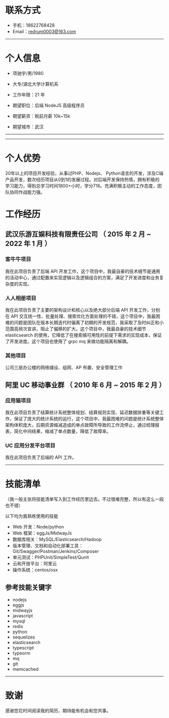 # 联系方式

-   手机：18622768428
-   Email：redrum0003@163.com

---

# 个人信息

-   项驰宇/男/1980
-   大专/湖北大学计算机系
-   工作年限：21 年

-   期望职位：后端 NodeJS 高级程序员
-   期望薪资：税前月薪 10k~15k
-   期望城市：武汉

---

---
# 个人优势

20年以上的项目开发经验，从事过PHP、Nodejs、 Python语言的开发，涉及C端产品开发，数次经历项目从0到1的发展过程。对后端开发保持热情，拥有积极的学习能力，得到总学习时间1800+小时，学分716。充满积极主动的工作态度，团队协同作战能力强。

# 工作经历


## 武汉乐游互娱科技有限责任公司 （ 2015 年 2 月 ~ 2022 年 1 月 ）

### 客牛牛项目

我在此项目负责了后端 API 开发工作，这个项目中，我最自豪的技术细节是通用的活动中心，通过配置来实现逻辑以及逻辑组合的方案，满足了开发进度和业务复杂度的实现。

### 人人相册项目

我在此项目负责了主要的架构设计和核心以及绝大部分后端 API 开发工作，分别在 API 交互统一性、批量处理、搜索优化方面处理的不错，这个项目中，我最困难的问题是团队在版本长期迭代时偏离了初期的开发规范，我采取了及时纠正和小范围高频次宣讲，阻止了偏移的扩大。这个项目中，我最自豪的技术细节 elasticsearch 的使用，它降低了在搜索搞可用性的前提下需求的实现成本，保证了开发进度。这个项目也使用了 grpc mq 来做功能隔离和解耦。

### 其他项目

公司三层办公楼的网络铺设、组网、AP 布置、安全管理工作

## 阿里 UC 移动事业群 （ 2010 年 6 月 ~ 2015 年 2 月 ）

### 应用猫项目

我在此项目负责了结算统计系统整体规划、结算规则实现、延迟数据排重等关键工作，保证了庞大的统计系统的运行，这个项目中，我最困难的问题是统计系统整体架构体积庞大，后期资源缩减造成的单点故障所导致的工作流停止，通过梳理报表，简化中间结果，缩减了单点数量，降低了故障率。

### UC 应用分发平台项目

我在此项目负责了后端的 API 工作。

---

# 技能清单

（我一般主张将技能清单写入到工作经历里边去。不过很难完整，所以有这么一段也不错）

以下均为我熟练使用的技能

-   Web 开发：Node/python
-   Web 框架：eggJs/MidwayJs
-   数据库相关：MySQL/Elasticsearch/Hadoop
-   版本管理、文档和自动化部署工具：Git/Swagger/Postman/Jenkins/Composer
-   单元测试：PHPUnit/SimpleTest/Qunit
-   云和开放平台：阿里云
-   操作系统：centos/osx

## 参考技能关键字

-   nodejs
-   eggjs
-   midwayjs
-   javascript
-   mysql
-   redis
-   python
-   sequelizes
-   elasticsearch
-   typescript
-   typeorm
-   mq
-   git
-   memcached

---

# 致谢

感谢您花时间阅读我的简历，期待能有机会和您共事。
